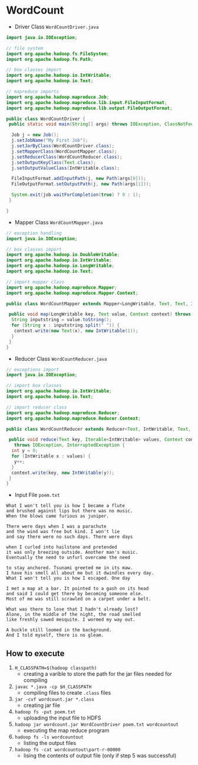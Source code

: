 # WordCount

- Driver Class `WordCountDriver.java`

```java
import java.io.IOException;

// file system 
import org.apache.hadoop.fs.FileSystem;
import org.apache.hadoop.fs.Path;

// box classes import 
import org.apache.hadoop.io.IntWritable;
import org.apache.hadoop.io.Text;

// mapreduce imports
import org.apache.hadoop.mapreduce.Job;
import org.apache.hadoop.mapreduce.lib.input.FileInputFormat;
import org.apache.hadoop.mapreduce.lib.output.FileOutputFormat;

public class WordCountDriver {
 public static void main(String[] args) throws IOException, ClassNotFoundException, InterruptedException {

  Job j = new Job();
  j.setJobName("My First Job");
  j.setJarByClass(WordCountDriver.class);
  j.setMapperClass(WordCountMapper.class);
  j.setReducerClass(WordCountReducer.class);
  j.setOutputKeyClass(Text.class);
  j.setOutputValueClass(IntWritable.class);

  FileInputFormat.addInputPath(j, new Path(args[0]));
  FileOutputFormat.setOutputPath(j, new Path(args[1]));

  System.exit(job.waitForCompletion(true) ? 0 : 1);
 }

}

```

- Mapper Class `WordCountMapper.java`

```java
// exception handling 
import java.io.IOException;

// box classes import
import org.apache.hadoop.io.DoubleWritable;
import org.apache.hadoop.io.IntWritable;
import org.apache.hadoop.io.LongWritable;
import org.apache.hadoop.io.Text;

// import mapper class
import org.apache.hadoop.mapreduce.Mapper;
import org.apache.hadoop.mapreduce.Mapper.Context;

public class WordCountMapper extends Mapper<LongWritable, Text, Text, IntWritable> {

 public void map(LongWritable key, Text value, Context context) throws IOException, InterruptedException {
  String inputstring = value.toString();
  for (String x : inputstring.split(" ")) {
   context.write(new Text(x), new IntWritable(1));
  }
 }
}

```

- Reducer Class `WordCountReducer.java`

```java
// exceptions import
import java.io.IOException;

// import box classes
import org.apache.hadoop.io.IntWritable;
import org.apache.hadoop.io.Text;

// import reducer class
import org.apache.hadoop.mapreduce.Reducer;
import org.apache.hadoop.mapreduce.Reducer.Context;

public class WordCountReducer extends Reducer<Text, IntWritable, Text, IntWritable> {

 public void reduce(Text key, Iterable<IntWritable> values, Context context)
   throws IOException, InterruptedException {
  int y = 0;
  for (IntWritable x : values) {
   y++;
  }
  context.write(key, new IntWritable(y));
 }
}

```

- Input File `poem.txt`

```
What I won't tell you is how I became a flute
and brushed against lips but there was no music.
When the blows came furious as juniper.

There were days when I was a parachute
and the wind was free but kind. I won't lie
and say there were no such days. There were days

when I curled into hailstone and pretended
it was only breezing outside. Another man's music.
Eventually the need to unfurl overcame the need

to stay anchored. Tsunami greeted me in its maw.
I have his smell all about me but it dwindles every day.
What I won't tell you is how I escaped. One day

I met a map at a bar. It pointed to a gash on its head
and said I could get there by becoming someone else.
Most of me was still scrawled on a carpet under a belt.

What was there to lose that I hadn't already lost?
Alone, in the middle of the night, the road smelled
like freshly sawed mesquite. I wormed my way out.

A buckle still loomed in the background.
And I told myself, there is no gleam.
```

## How to execute

1. `H_CLASSPATH=$(hadoop classpath)`
   - creating a varible to store the path for the jar files needed for compiling
2. `javac *.java -cp $H_CLASSPATH`
   - compiling files to create `.class` files
3. `jar -cvf wordcount.jar *.class`
   - creating jar file
4. `hadoop fs -put poem.txt`
   - uploading the input file to HDFS
5. `hadoop jar wordcount.jar WordCountDriver poem.txt wordcountout`
   - executing the map reduce program
6. `hadoop fs -ls wordcountout`
   - listing the output files
7. `hadoop fs -cat wordcountout\part-r-00000`
   - lising the contents of output file (only if step 5 was successful)
